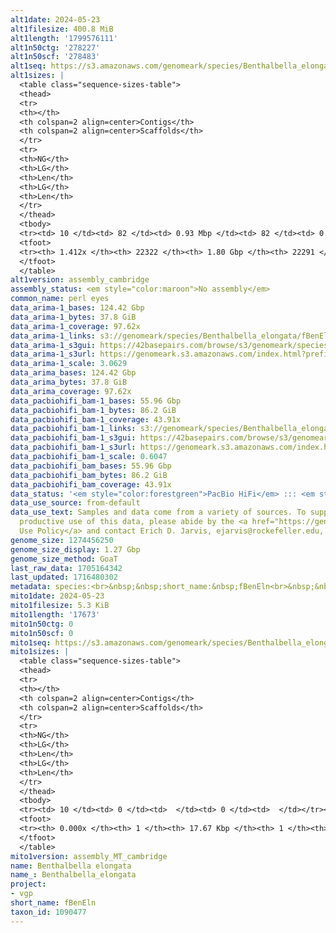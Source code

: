 ```yaml
---
alt1date: 2024-05-23
alt1filesize: 400.8 MiB
alt1length: '1799576111'
alt1n50ctg: '278227'
alt1n50scf: '278483'
alt1seq: https://s3.amazonaws.com/genomeark/species/Benthalbella_elongata/fBenEln1/assembly_cambridge/fBenEln1.alt.asm.20240523.fasta.gz
alt1sizes: |
  <table class="sequence-sizes-table">
  <thead>
  <tr>
  <th></th>
  <th colspan=2 align=center>Contigs</th>
  <th colspan=2 align=center>Scaffolds</th>
  </tr>
  <tr>
  <th>NG</th>
  <th>LG</th>
  <th>Len</th>
  <th>LG</th>
  <th>Len</th>
  </tr>
  </thead>
  <tbody>
  <tr><td> 10 </td><td> 82 </td><td> 0.93 Mbp </td><td> 82 </td><td> 0.93 Mbp </td></tr><tr><td> 20 </td><td> 257 </td><td> 0.61 Mbp </td><td> 257 </td><td> 0.61 Mbp </td></tr><tr><td> 30 </td><td> 500 </td><td> 458.22 Kbp </td><td> 499 </td><td> 458.29 Kbp </td></tr><tr><td> 40 </td><td> 819 </td><td> 350.52 Kbp </td><td> 818 </td><td> 350.69 Kbp </td></tr><tr style="background-color:#cccccc;"><td> 50 </td><td> 1228 </td><td> 278.23 Kbp </td><td> 1227 </td><td> 278.48 Kbp </td></tr><tr><td> 60 </td><td> 1744 </td><td> 220.33 Kbp </td><td> 1742 </td><td> 220.46 Kbp </td></tr><tr><td> 70 </td><td> 2399 </td><td> 172.76 Kbp </td><td> 2396 </td><td> 173.01 Kbp </td></tr><tr><td> 80 </td><td> 3242 </td><td> 133.48 Kbp </td><td> 3238 </td><td> 133.57 Kbp </td></tr><tr><td> 90 </td><td> 4335 </td><td> 101.56 Kbp </td><td> 4330 </td><td> 101.78 Kbp </td></tr><tr><td> 100 </td><td> 5789 </td><td> 75.60 Kbp </td><td> 5779 </td><td> 75.75 Kbp </td></tr></tbody>
  <tfoot>
  <tr><th> 1.412x </th><th> 22322 </th><th> 1.80 Gbp </th><th> 22291 </th><th> 1.80 Gbp </th></tr>
  </tfoot>
  </table>
alt1version: assembly_cambridge
assembly_status: <em style="color:maroon">No assembly</em>
common_name: perl eyes
data_arima-1_bases: 124.42 Gbp
data_arima-1_bytes: 37.8 GiB
data_arima-1_coverage: 97.62x
data_arima-1_links: s3://genomeark/species/Benthalbella_elongata/fBenEln1/genomic_data/arima/<br>
data_arima-1_s3gui: https://42basepairs.com/browse/s3/genomeark/species/Benthalbella_elongata/fBenEln1/genomic_data/arima/
data_arima-1_s3url: https://genomeark.s3.amazonaws.com/index.html?prefix=species/Benthalbella_elongata/fBenEln1/genomic_data/arima/
data_arima-1_scale: 3.0629
data_arima_bases: 124.42 Gbp
data_arima_bytes: 37.8 GiB
data_arima_coverage: 97.62x
data_pacbiohifi_bam-1_bases: 55.96 Gbp
data_pacbiohifi_bam-1_bytes: 86.2 GiB
data_pacbiohifi_bam-1_coverage: 43.91x
data_pacbiohifi_bam-1_links: s3://genomeark/species/Benthalbella_elongata/fBenEln1/genomic_data/pacbio_hifi/<br>
data_pacbiohifi_bam-1_s3gui: https://42basepairs.com/browse/s3/genomeark/species/Benthalbella_elongata/fBenEln1/genomic_data/pacbio_hifi/
data_pacbiohifi_bam-1_s3url: https://genomeark.s3.amazonaws.com/index.html?prefix=species/Benthalbella_elongata/fBenEln1/genomic_data/pacbio_hifi/
data_pacbiohifi_bam-1_scale: 0.6047
data_pacbiohifi_bam_bases: 55.96 Gbp
data_pacbiohifi_bam_bytes: 86.2 GiB
data_pacbiohifi_bam_coverage: 43.91x
data_status: '<em style="color:forestgreen">PacBio HiFi</em> ::: <em style="color:forestgreen">Arima</em>'
data_use_source: from-default
data_use_text: Samples and data come from a variety of sources. To support fair and
  productive use of this data, please abide by the <a href="https://genome10k.soe.ucsc.edu/data-use-policies/">Data
  Use Policy</a> and contact Erich D. Jarvis, ejarvis@rockefeller.edu, with any questions.
genome_size: 1274456250
genome_size_display: 1.27 Gbp
genome_size_method: GoaT
last_raw_data: 1705164342
last_updated: 1716480302
metadata: species:<br>&nbsp;&nbsp;short_name:&nbsp;fBenEln<br>&nbsp;&nbsp;name:&nbsp;Benthalbella&nbsp;elongata<br>&nbsp;&nbsp;taxon_id:&nbsp;1090477<br>&nbsp;&nbsp;common_name:&nbsp;perl&nbsp;eyes<br>&nbsp;&nbsp;order:<br>&nbsp;&nbsp;&nbsp;&nbsp;name:&nbsp;Aulopiformes<br>&nbsp;&nbsp;family:<br>&nbsp;&nbsp;&nbsp;&nbsp;name:&nbsp;Scopelarchidae<br>&nbsp;&nbsp;individuals:<br>&nbsp;&nbsp;&nbsp;&nbsp;-&nbsp;short_name:&nbsp;fBenEln1<br>&nbsp;&nbsp;&nbsp;&nbsp;&nbsp;&nbsp;biosample_id:&nbsp;SAMEA12815437<br>&nbsp;&nbsp;&nbsp;&nbsp;&nbsp;&nbsp;sex:<br>&nbsp;&nbsp;genome_size:&nbsp;1274456250<br>&nbsp;&nbsp;genome_size_method:&nbsp;GoaT<br>&nbsp;&nbsp;project:&nbsp;[&nbsp;vgp&nbsp;]<br>
mito1date: 2024-05-23
mito1filesize: 5.3 KiB
mito1length: '17673'
mito1n50ctg: 0
mito1n50scf: 0
mito1seq: https://s3.amazonaws.com/genomeark/species/Benthalbella_elongata/fBenEln1/assembly_MT_cambridge/fBenEln1.MT.20240523.fasta.gz
mito1sizes: |
  <table class="sequence-sizes-table">
  <thead>
  <tr>
  <th></th>
  <th colspan=2 align=center>Contigs</th>
  <th colspan=2 align=center>Scaffolds</th>
  </tr>
  <tr>
  <th>NG</th>
  <th>LG</th>
  <th>Len</th>
  <th>LG</th>
  <th>Len</th>
  </tr>
  </thead>
  <tbody>
  <tr><td> 10 </td><td> 0 </td><td>  </td><td> 0 </td><td>  </td></tr><tr><td> 20 </td><td> 0 </td><td>  </td><td> 0 </td><td>  </td></tr><tr><td> 30 </td><td> 0 </td><td>  </td><td> 0 </td><td>  </td></tr><tr><td> 40 </td><td> 0 </td><td>  </td><td> 0 </td><td>  </td></tr><tr style="background-color:#cccccc;"><td> 50 </td><td> 0 </td><td style="background-color:#ff8888;">  </td><td> 0 </td><td style="background-color:#ff8888;">  </td></tr><tr><td> 60 </td><td> 0 </td><td>  </td><td> 0 </td><td>  </td></tr><tr><td> 70 </td><td> 0 </td><td>  </td><td> 0 </td><td>  </td></tr><tr><td> 80 </td><td> 0 </td><td>  </td><td> 0 </td><td>  </td></tr><tr><td> 90 </td><td> 0 </td><td>  </td><td> 0 </td><td>  </td></tr><tr><td> 100 </td><td> 0 </td><td>  </td><td> 0 </td><td>  </td></tr></tbody>
  <tfoot>
  <tr><th> 0.000x </th><th> 1 </th><th> 17.67 Kbp </th><th> 1 </th><th> 17.67 Kbp </th></tr>
  </tfoot>
  </table>
mito1version: assembly_MT_cambridge
name: Benthalbella elongata
name_: Benthalbella_elongata
project:
- vgp
short_name: fBenEln
taxon_id: 1090477
---
```


